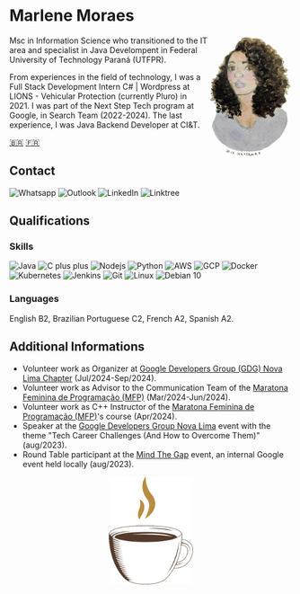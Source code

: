 # Marlene Moraes

<img src=".\assets\MarleneMoraes_por_NanciYin.png" alt="Marlene by Nanci Yin" width="150px" align="right"/>
Msc in Information Science who transitioned to the IT area and specialist in Java Develompent in Federal University of Technology Paraná (UTFPR).

From experiences in the field of technology, I was a Full Stack Development Intern C# | Wordpress at LIONS - Vehicular Protection (currently Pluro) in 2021. I was part of the Next Step Tech program at Google, in Search Team (2022-2024). The last experience, I was Java Backend Developer at CI&T.

[🇧🇷](https://github.com/MarleneMoraes/marlenemoraes/tree/brazilian-portuguese) [🇫🇷](https://github.com/MarleneMoraes/marlenemoraes/tree/french)

## Contact
<section>
    <a href="https://wa.me/5521988881994" target="_blank" style="text-decoration:none">
        <img src="https://img.shields.io/badge/WhatsApp-000000?style=for-the-badge&logo=whatsapp&logoColor=white"  alt="Whatsapp">
    </a>
    <a href="mailto:marlenevmoraes@outlook.com" target="_blank" style="text-decoration:none">
        <img src="https://img.shields.io/badge/Outlook-000000?style=for-the-badge&logo=microsoft-outlook&logoColor=white"  alt="Outlook">
    </a>
    <a href="https://www.linkedin.com/in/marlenemoraes/" target="_blank" style="text-decoration:none">
        <img src="https://img.shields.io/badge/LinkedIn-000000?style=for-the-badge&logo=linkedin&logoColor=white" alt="LinkedIn">
    </a>
    <a href="https://linktr.ee/marlenemoraes" target="_blank" style="text-decoration:none">
        <img src="https://img.shields.io/badge/Linktree-000000?style=for-the-badge&logo=linktree&logoColor=white" alt="Linktree">
    </a>
</section>

## Qualifications
### Skills
<section>
    <img height="40" margin="10" src="https://cdn.jsdelivr.net/gh/devicons/devicon/icons/java/java-original.svg" alt="Java"/>
    <img height="40" src="https://cdn.jsdelivr.net/gh/devicons/devicon/icons/cplusplus/cplusplus-original.svg" alt="C plus plus"/>
    <img height="40" src="https://cdn.jsdelivr.net/gh/devicons/devicon@latest/icons/nodejs/nodejs-original-wordmark.svg"  alt="Nodejs"/>
    <img height="40" src="https://cdn.jsdelivr.net/gh/devicons/devicon@latest/icons/python/python-original.svg" alt="Python"/>      
    <img height="40" src="https://cdn.jsdelivr.net/gh/devicons/devicon@latest/icons/amazonwebservices/amazonwebservices-original-wordmark.svg"  alt="AWS"/>
    <img height="40" src="https://cdn.jsdelivr.net/gh/devicons/devicon@latest/icons/googlecloud/googlecloud-original-wordmark.svg" alt="GCP"/>        
    <img height="40" src="https://cdn.jsdelivr.net/gh/devicons/devicon@latest/icons/docker/docker-original.svg"  alt="Docker"/>
    <img height="40" src="https://cdn.jsdelivr.net/gh/devicons/devicon@latest/icons/kubernetes/kubernetes-original.svg" alt="Kubernetes"/>
    <img height="40" src="https://cdn.jsdelivr.net/gh/devicons/devicon@latest/icons/jenkins/jenkins-original.svg" alt="Jenkins"/>
    <img height="40" src="https://cdn.jsdelivr.net/gh/devicons/devicon/icons/git/git-original.svg" alt="Git"/>
    <img height="40" src="https://cdn.jsdelivr.net/gh/devicons/devicon/icons/linux/linux-original.svg" alt="Linux"/>
    <img height="40" src="https://cdn.jsdelivr.net/gh/devicons/devicon/icons/debian/debian-original.svg" alt="Debian 10"/>
</section>       

### Languages
English B2, Brazilian Portuguese C2, French A2, Spanish A2.

## Additional Informations
- Volunteer work as Organizer at [Google Developers Group (GDG) Nova Lima Chapter](https://www.linkedin.com/company/gdgnovalima/) (Jul/2024-Sep/2024).
- Volunteer work as Advisor to the Communication Team of the [Maratona Feminina de Programação (MFP)](https://www.linkedin.com/company/mfp-sbc/) (Mar/2024-Jun/2024).
- Volunteer work as C++ Instructor of the [Maratona Feminina de Programação (MFP)](https://www.linkedin.com/company/mfp-sbc/)'s course (Apr/2024).
- Speaker at the [Google Developers Group Nova Lima](https://www.linkedin.com/company/gdgnovalima/) event with the theme "Tech Career Challenges (And How to Overcome Them)" (aug/2023).
- Round Table participant at the [Mind The Gap](https://sites.google.com/site/mindthegapprogram/home) event, an internal Google event held locally (aug/2023).

<div align="center">
    <img src=".\assets\coffee-lover-hot-coffee.gif" alt="Little Coffee" width="150px"/>
</div>
